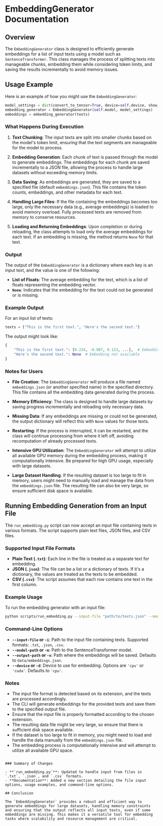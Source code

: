 # EmbeddingGenerator Documentation

## Overview

The `EmbeddingGenerator` class is designed to efficiently generate embeddings for a list of input texts using a model such as `SentenceTransformer`. This class manages the process of splitting texts into manageable chunks, embedding them while considering token limits, and saving the results incrementally to avoid memory issues.

## Usage Example

Here is an example of how you might use the `EmbeddingGenerator`:

```python
model_settings = dict(convert_to_tensor=True, device=self.device, show_progress_bar=False) #  HuggingFace model settings
embedding_generator = EmbeddingGenerator(self.model, model_settings)
embeddings = embedding_generator(texts)
```

### What Happens During Execution

1. **Text Chunking**: The input texts are split into smaller chunks based on the model's token limit, ensuring that the text segments are manageable for the model to process.

2. **Embedding Generation**: Each chunk of text is passed through the model to generate embeddings. The embeddings for each chunk are saved incrementally to a JSON file, allowing the process to handle large datasets without exceeding memory limits.

3. **Data Saving**: As embeddings are generated, they are saved to a specified file (default `embeddings.json`). This file contains the token counts, embeddings, and other metadata for each text.

4. **Handling Large Files**: If the file containing the embeddings becomes too large, only the necessary data (e.g., average embeddings) is loaded to avoid memory overload. Fully processed texts are removed from memory to conserve resources.

5. **Loading and Returning Embeddings**: Upon completion or during reloading, the class attempts to load only the average embeddings for each text. If an embedding is missing, the method returns `None` for that text.

### Output

The output of the `EmbeddingGenerator` is a dictionary where each key is an input text, and the value is one of the following:

- **List of Floats**: The average embedding for the text, which is a list of floats representing the embedding vector.
- **`None`**: Indicates that the embedding for the text could not be generated or is missing.

### Example Output

For an input list of texts:

```python
texts = ["This is the first text.", "Here's the second text."]
```

The output might look like:

```python
{
    "This is the first text.": [0.234, -0.987, 0.123, ...],  # Embedding vector
    "Here's the second text.": None  # Embedding not available
}
```

### Notes for Users

- **File Creation**: The `EmbeddingGenerator` will produce a file named `embeddings.json` (or another specified name) in the specified directory. This file contains all the embedding data generated during the process.
  
- **Memory Efficiency**: The class is designed to handle large datasets by saving progress incrementally and reloading only necessary data.

- **Missing Data**: If any embeddings are missing or could not be generated, the output dictionary will reflect this with `None` values for those texts.

- **Restarting**: If the process is interrupted, it can be restarted, and the class will continue processing from where it left off, avoiding recomputation of already processed texts.

- **Intensive GPU Utilization**: The `EmbeddingGenerator` will attempt to utilize all available GPU memory during the embedding process, making it computationally intensive. Be prepared for high GPU usage, especially with large datasets.

- **Large Dataset Handling**: If the resulting dataset is too large to fit in memory, users might need to manually load and manage the data from the `embeddings.json` file. The resulting file can also be very large, so ensure sufficient disk space is available.

## Running Embedding Generation from an Input File

The `run_embedding.py` script can now accept an input file containing texts in various formats. The script supports plain text files, JSON files, and CSV files.

### Supported Input File Formats

- **Plain Text (`.txt`)**: Each line in the file is treated as a separate text for embedding.
- **JSON (`.json`)**: The file can be a list or a dictionary of texts. If it's a dictionary, the values are treated as the texts to be embedded.
- **CSV (`.csv`)**: The script assumes that each row contains one text in the first column.

### Example Usage

To run the embedding generator with an input file:

```bash
python scripts/run_embedding.py --input-file "path/to/texts.json" --model-path "path/to/model" --output-path "data/embeddings.json" --device "cuda"
```

### Command-Line Options

- **`--input-file` or `-i`**: Path to the input file containing texts. Supported formats: `.txt`, `.json`, `.csv`.
- **`--model-path` or `-m`**: Path to the SentenceTransformer model.
- **`--output-path` or `-o`**: Path where the embeddings will be saved. Defaults to `data/embeddings.json`.
- **`--device` or `-d`**: Device to use for embedding. Options are `'cpu'` or `'cuda'`. Defaults to `'cpu'`.

### Notes

- The input file format is detected based on its extension, and the texts are processed accordingly.
- The CLI will generate embeddings for the provided texts and save them to the specified output file.
- Ensure that the input file is properly formatted according to the chosen extension.
- The resulting data file might be very large, so ensure that there is sufficient disk space available.
- If the dataset is too large to fit in memory, you might need to load and handle the data manually from the `embeddings.json` file.
- The embedding process is computationally intensive and will attempt to utilize all available GPU space.

```

### Summary of Changes

- **`run_embedding.py`**: Updated to handle input from files in `.txt`, `.json`, and `.csv` formats.
- **Documentation**: Added a new section detailing the file input options, usage examples, and command-line options.

## Conclusion

The `EmbeddingGenerator` provides a robust and efficient way to generate embeddings for large datasets, handling memory constraints and ensuring that the output reflects all input texts, even if some embeddings are missing. This makes it a versatile tool for embedding tasks where scalability and resource management are critical.
